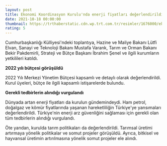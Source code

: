 ```yaml
--- 
layout: post
title: Ekonomi Koordinasyon Kurulu'nda enerji fiyatları değerlendirildi
date: 2021-10-18 00:00:00
thumbnail: https://trthaberstatic.cdn.wp.trt.com.tr/resimler/1676000/ekonomi-koordinasyon-kurulu-aa-1677150.jpg
rating: 5
---
```

<p>
	Cumhurbaşkanlığı Külliyesi'ndeki toplantıya, Hazine ve Maliye Bakanı Lütfi Elvan, Sanayi ve Teknoloji Bakanı Mustafa Varank, Tarım ve Orman Bakanı Bekir Pakdemirli, Strateji ve Bütçe Başkanı İbrahim Şenel ve ilgili kurumların yetkilileri katıldı.</p>
<p>
	<strong>2022 yılı bütçesi görüşüldü</strong></p>
<p>
	2022 Yılı Merkezi Yönetim Bütçesi kapsamlı ve detaylı olarak değerlendirildi. Kurul üyeleri, bütçe ile ilgili kapsamlı istişarelerde bulundu.</p>
<p>
	<b>Gerekli tedbirlerin alındığı vurgulandı</b></p>
<p>
	Dünyada artan enerji fiyatları da kurulun gündemindeydi. Ham petrol, doğalgaz ve kömür fiyatlarında yaşanan hareketliliğin Türkiye'ye yansımaları değerlendirildi. Türkiye'nin enerji arz güvenliğini sağlaması için gerekli olan tüm tedbirlerin alındığı vurgulandı.</p>
<p>
	Öte yandan, kurulda tarım politikaları da değerlendirildi. Tarımsal üretimi artırmaya yönelik politikalar ve somut projeler görüşüldü. Ayrıca, bitkisel ve hayvansal üretimin artırılmasına yönelik somut projeler ele alındı.</p>
